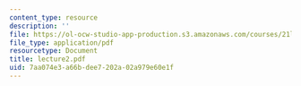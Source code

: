```yaml
---
content_type: resource
description: ''
file: https://ol-ocw-studio-app-production.s3.amazonaws.com/courses/21l-701-literary-interpretation-interpreting-poetry-fall-2003/7aa074e3a66bdee7202a02a979e60e1f_lecture2.pdf
file_type: application/pdf
resourcetype: Document
title: lecture2.pdf
uid: 7aa074e3-a66b-dee7-202a-02a979e60e1f
---
```


